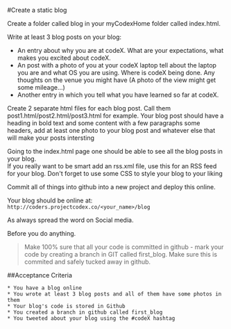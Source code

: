 #Create a static blog

Create a folder called blog in your myCodexHome folder called index.html.

Write at least 3 blog posts on your blog:
* An entry about why you are at codeX. What are your expectations, what makes you excited about codeX.
* An post with a photo of you at your codeX laptop tell about the laptop you are and what OS you are using. Where is codeX being done. Any thoughts on the venue you might have (A photo of the view might get some mileage...)
* Another entry in which you tell what you have learned so far at codeX.

 
Create 2 separate html files for each blog post. Call them post1.html/post2.html/post3.html for example. 
Your blog post should have a heading in bold text and some content with a few paragraphs some headers, add at least one photo to your blog post and whatever else that will make your posts intersting

Going to the index.html page one should be able to see all the blog posts in your blog.  
If you really want to be smart add an rss.xml file, use this for an RSS feed for your blog. Don't forget to use some CSS to style your blog to your liking

Commit all of things into github into a new project and deploy this online. 

Your blog should be online at: ```http://coders.projectcodex.co/<your_name>/blog```

As always spread the word on Social media.

Before you do anything. 

> Make 100% sure that all your code is committed in github - mark your code by creating a branch in GIT called first_blog. Make sure this is commited and safely tucked away in github. 

##Acceptance Criteria

    * You have a blog online
    * You wrote at least 3 blog posts and all of them have some photos in them
    * Your blog's code is stored in Github
    * You created a branch in github called first_blog
    * You tweeted about your blog using the #codeX hashtag
